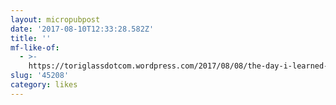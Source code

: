 ```yaml
---
layout: micropubpost
date: '2017-08-10T12:33:28.582Z'
title: ''
mf-like-of:
  - >-
    https://toriglassdotcom.wordpress.com/2017/08/08/the-day-i-learned-white-christians-hate-me/
slug: '45208'
category: likes
---
```

